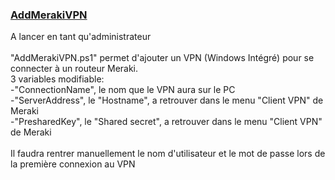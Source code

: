 ### [AddMerakiVPN](AddMerakiVPN.ps1) ###
A lancer en tant qu'administrateur\
\
"AddMerakiVPN.ps1" permet d'ajouter un VPN (Windows Intégré) pour se connecter à un routeur Meraki.\
3 variables modifiable:\
-"ConnectionName", le nom que le VPN aura sur le PC\
-"ServerAddress", le "Hostname", a retrouver dans le menu "Client VPN" de Meraki\
-"PresharedKey", le "Shared secret", a retrouver dans le menu "Client VPN" de Meraki\
\
Il faudra rentrer manuellement le nom d'utilisateur et le mot de passe lors de la première connexion au VPN
